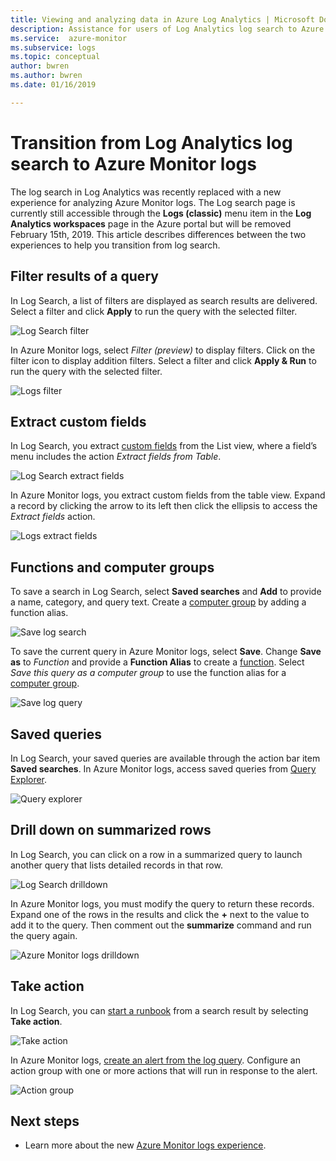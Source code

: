 ```yaml
---
title: Viewing and analyzing data in Azure Log Analytics | Microsoft Docs
description: Assistance for users of Log Analytics log search to Azure Monitor log query experience.
ms.service:  azure-monitor
ms.subservice: logs
ms.topic: conceptual
author: bwren
ms.author: bwren
ms.date: 01/16/2019

---
```


# Transition from Log Analytics log search to Azure Monitor logs
The log search in Log Analytics was recently replaced with a new experience for analyzing Azure Monitor logs. The Log search page is currently still accessible through the **Logs (classic)** menu item in the **Log Analytics workspaces** page in the Azure portal but will be removed February 15th, 2019. This article describes differences between the two experiences to help you transition from log search. 

## Filter results of a query
In Log Search, a list of filters are displayed as search results are delivered. Select a filter and click **Apply** to run the query with the selected filter.

![Log Search filter](media/log-search-transition/filter-log-search.png)

In Azure Monitor logs, select *Filter (preview)* to display filters. Click on the filter icon to display addition filters. Select a filter and click **Apply & Run** to run the query with the selected filter.

![Logs filter](media/log-search-transition/filter-logs.png)

## Extract custom fields 
In Log Search, you extract [custom fields](../platform/custom-fields.md) from the List view, where a field’s menu includes the action _Extract fields from Table_.

![Log Search extract fields](media/log-search-transition/extract-fields-log-search.png)

In Azure Monitor logs, you extract custom fields from the table view. Expand a record by clicking the arrow to its left then click the ellipsis to access the _Extract fields_ action.

![Logs extract fields](media/log-search-transition/extract-fields-logs.png)

## Functions and computer groups
To save a search in Log Search, select **Saved searches** and **Add** to provide a name, category, and query text. Create a [computer group](../platform/computer-groups.md) by adding a function alias.

![Save log search](media/log-search-transition/save-search-log-search.png)

To save the current query in Azure Monitor logs, select **Save**. Change **Save as** to _Function_ and provide a **Function Alias** to create a [function](functions.md). Select _Save this query as a computer group_ to use the function alias for a [computer group](../platform/computer-groups.md).

![Save log query](media/log-search-transition/save-query-logs.png)

## Saved queries
In Log Search, your saved queries are available through the action bar item **Saved searches**. In Azure Monitor logs, access saved queries from [Query Explorer](../log-query/get-started-portal.md#save-queries).

![Query explorer](media/log-search-transition/query-explorer.png)

## Drill down on summarized rows
In Log Search, you can click on a row in a summarized query to launch another query that lists detailed records in that row.

![Log Search drilldown](media/log-search-transition/drilldown-search.png)

In Azure Monitor logs, you must modify the query to return these records. Expand one of the rows in the results and click the **+** next to the value to add it to the query. Then comment out the **summarize** command and run the query again.

![Azure Monitor logs drilldown](media/log-search-transition/drilldown-logs.png)

## Take action
In Log Search, you can [start a runbook](take-action.md) from a search result by selecting **Take action**.

![Take action](media/log-search-transition/take-action-log-search.png)

In Azure Monitor logs, [create an alert from the log query](../platform/alerts-log.md). Configure an action group with one or more actions that will run in response to the alert.

![Action group](media/log-search-transition/action-group.png)

## Next steps

- Learn more about the new [Azure Monitor logs experience](get-started-portal.md).
